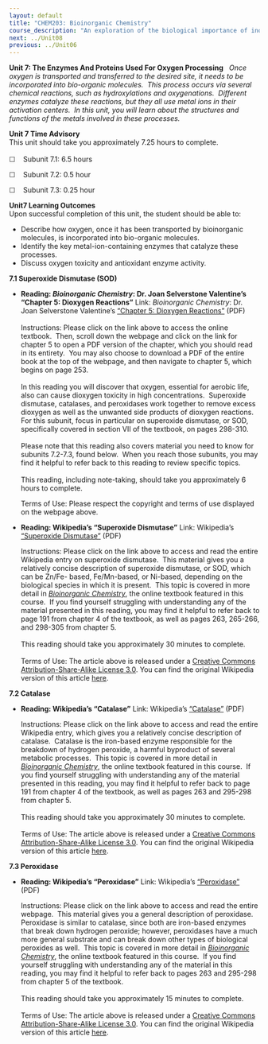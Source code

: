 ```yaml
---
layout: default
title: "CHEM203: Bioinorganic Chemistry"
course_description: "An exploration of the biological importance of inorganic complexes. Topics include biochemistry and transition metal chemistry, characterization methods, metal ion transport and cellular storage, biological electron transfer, the nitrogen cycle, oxygen transport and transfer, oxygen processing, and enzymes and proteins."
next: ../Unit08
previous: ../Unit06
---
```

**Unit 7: The Enzymes And Proteins Used For Oxygen Processing** <span
id="7"></span> 
*Once oxygen is transported and transferred to the desired site, it
needs to be incorporated into bio-organic molecules.  This process
occurs via several chemical reactions, such as hydroxylations and
oxygenations.  Different enzymes catalyze these reactions, but they all
use metal ions in their activation centers.  In this unit, you will
learn about the structures and functions of the metals involved in these
processes.*

**Unit 7 Time Advisory**  
This unit should take you approximately 7.25 hours to complete.  
    
 ☐    Subunit 7.1: 6.5 hours        
  
 ☐    Subunit 7.2: 0.5 hour  
  
 ☐    Subunit 7.3: 0.25 hour

**Unit7 Learning Outcomes**  
Upon successful completion of this unit, the student should be able
to:  
-   Describe how oxygen, once it has been transported by bioinorganic
    molecules, is incorporated into bio-organic molecules.
-   Identify the key metal-ion-containing enzymes that catalyze these
    processes.
-   Discuss oxygen toxicity and antioxidant enzyme activity.

**7.1 Superoxide Dismutase (SOD)** <span id="7.1"></span> 
-   **Reading: *Bioinorganic Chemistry*: Dr. Joan Selverstone
    Valentine’s “Chapter 5: Dioxygen Reactions”**
    Link: *Bioinorganic Chemistry*: Dr. Joan Selverstone Valentine’s
    [“Chapter 5: Dioxygen
    Reactions”](http://authors.library.caltech.edu/25052/) (PDF)  
        
     Instructions: Please click on the link above to access the online
    textbook.  Then, scroll down the webpage and click on the link for
    chapter 5 to open a PDF version of the chapter, which you should
    read in its entirety.  You may also choose to download a PDF of the
    entire book at the top of the webpage, and then navigate to chapter
    5, which begins on page 253.  
        
     In this reading you will discover that oxygen, essential for
    aerobic life, also can cause dioxygen toxicity in high
    concentrations.  Superoxide dismutase, catalases, and peroxidases
    work together to remove excess dioxygen as well as the unwanted side
    products of dioxygen reactions.  For this subunit, focus in
    particular on superoxide dismutase, or SOD, specifically covered in
    section VII of the textbook, on pages 298-310.  
        
     Please note that this reading also covers material you need to know
    for subunits 7.2-7.3, found below.  When you reach those subunits,
    you may find it helpful to refer back to this reading to review
    specific topics.  
        
     This reading, including note-taking, should take you approximately
    6 hours to complete.  
      
     Terms of Use: Please respect the copyright and terms of use
    displayed on the webpage above.

-   **Reading: Wikipedia’s “Superoxide Dismutase”**
    Link: Wikipedia’s [“Superoxide
    Dismutase”](https://resources.saylor.org/wwwresources/archived/site/wp-content/uploads/2012/12/CHEM203_Wikipedia_Superoxide-Dismutase_12.20.12.pdf)
    (PDF)  
      
     Instructions: Please click on the link above to access and read the
    entire Wikipedia entry on superoxide dismutase.  This material gives
    you a relatively concise description of superoxide dismutase, or
    SOD, which can be Zn/Fe- based, Fe/Mn-based, or Ni-based, depending
    on the biological species in which it is present.  This topic is
    covered in more detail in [*Bioinorganic
    Chemistry*](http://authors.library.caltech.edu/25052/), the online
    textbook featured in this course.  If you find yourself struggling
    with understanding any of the material presented in this reading,
    you may find it helpful to refer back to page 191 from chapter 4 of
    the textbook, as well as pages 263, 265-266, and 298-305 from
    chapter 5.  
              
     This reading should take you approximately 30 minutes to
    complete.  
        
     Terms of Use: The article above is released under a [Creative
    Commons
    Attribution-Share-Alike](http://creativecommons.org/licenses/by-nc-sa/3.0/)[ License
    3.0](http://creativecommons.org/licenses/by-nc-sa/3.0/). You can
    find the original Wikipedia version of this article
    [here](http://en.wikipedia.org/wiki/Superoxide_dismutase).

**7.2 Catalase** <span id="7.2"></span> 
-   **Reading: Wikipedia’s “Catalase”**
    Link: Wikipedia’s
    [“Catalase”](https://resources.saylor.org/wwwresources/archived/site/wp-content/uploads/2012/12/CHEM203_Wikipedia_Catalase_12.20.12.pdf)
    (PDF)  
      
     Instructions: Please click on the link above to access and read the
    entire Wikipedia entry, which gives you a relatively concise
    description of catalase.  Catalase is the iron-based enzyme
    responsible for the breakdown of hydrogen peroxide, a harmful
    byproduct of several metabolic processes.  This topic is covered in
    more detail in [*Bioinorganic
    Chemistry*](http://authors.library.caltech.edu/25052/), the online
    textbook featured in this course.  If you find yourself struggling
    with understanding any of the material presented in this reading,
    you may find it helpful to refer back to page 191 from chapter 4 of
    the textbook, as well as pages 263 and 295-298 from chapter 5.  
        
     This reading should take you approximately 30 minutes to
    complete.  
        
     Terms of Use: The article above is released under a [Creative
    Commons
    Attribution-Share-Alike](http://creativecommons.org/licenses/by-nc-sa/3.0/)[ License
    3.0](http://creativecommons.org/licenses/by-nc-sa/3.0/). You can
    find the original Wikipedia version of this article
    [here](http://en.wikipedia.org/wiki/Catalase).

**7.3 Peroxidase** <span id="7.3"></span> 
-   **Reading: Wikipedia’s “Peroxidase”**
    Link: Wikipedia’s
    [“Peroxidase”](https://resources.saylor.org/wwwresources/archived/site/wp-content/uploads/2012/12/CHEM203_Wikipedia_Peroxidase_12.20.12.pdf)
    (PDF)  
      
     Instructions: Please click on the link above to access and read the
    entire webpage.  This material gives you a general description of
    peroxidase.  Peroxidase is similar to catalase, since both are
    iron-based enzymes that break down hydrogen peroxide; however,
    peroxidases have a much more general substrate and can break down
    other types of biological peroxides as well.  This topic is covered
    in more detail in [*Bioinorganic
    Chemistry*](http://authors.library.caltech.edu/25052/), the online
    textbook featured in this course.  If you find yourself struggling
    with understanding any of the material in this reading, you may find
    it helpful to refer back to pages 263 and 295-298 from chapter 5 of
    the textbook.  
              
     This reading should take you approximately 15 minutes to
    complete.  
        
     Terms of Use: The article above is released under a [Creative
    Commons
    Attribution-Share-Alike](http://creativecommons.org/licenses/by-nc-sa/3.0/)[ License
    3.0](http://creativecommons.org/licenses/by-nc-sa/3.0/). You can
    find the original Wikipedia version of this article
    [here](http://en.wikipedia.org/wiki/Peroxidase).


